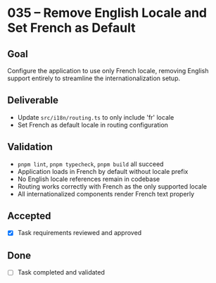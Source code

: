 # 035 – Remove English Locale and Set French as Default

## Goal

Configure the application to use only French locale, removing English support entirely to streamline the internationalization setup.

## Deliverable

- Update `src/i18n/routing.ts` to only include 'fr' locale
- Set French as default locale in routing configuration

## Validation

- `pnpm lint`, `pnpm typecheck`, `pnpm build` all succeed
- Application loads in French by default without locale prefix
- No English locale references remain in codebase
- Routing works correctly with French as the only supported locale
- All internationalized components render French text properly

## Accepted

- [x] Task requirements reviewed and approved

## Done

- [ ] Task completed and validated
